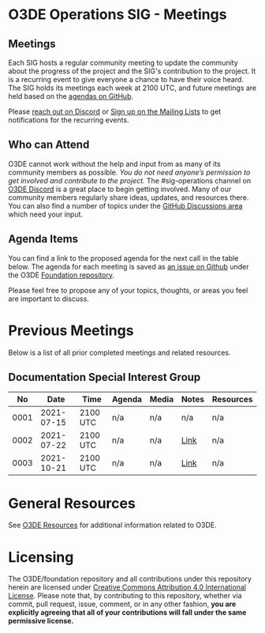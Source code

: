 # O3DE Operations SIG - Meetings

## Meetings

Each SIG hosts a regular community meeting to update the community about the progress of the project and the SIG's contribution to the project. It is a recurring event to give everyone a chance to have their voice heard. The SIG holds its meetings each week at 2100 UTC, and future meetings are held based on the [agendas on GitHub](https://github.com/o3de/sig-operations/issues?q=is%3Aopen+label%3Asig%2Fbuild+label%3Amtg-agenda+).

Please [reach out on Discord](https://discord.gg/79NRgDuhT4) or [Sign up on the Mailing Lists](https://lists.o3de.org/groups) to get notifications for the recurring events.

## Who can Attend

O3DE cannot work without the help and input from as many of its community members as possible. *You do not need anyone’s permission to get involved and contribute to the project.* The #sig-operations channel on [O3DE Discord](https://discord.gg/FbbjuFrEB5) is a great place to begin getting involved. Many of our community members regularly share ideas, updates, and resources there. You can also find a number of topics under the [GitHub Discussions area](https://github.com/o3de/sig-operations/discussions) which need your input.

## Agenda Items

You can find a link to the proposed agenda for the next call in the table below. The agenda for each meeting is saved as [an issue on Github](https://github.com/o3de/sig-operations/issues?q=is%3Aopen+label%3Asig%2Fbuild+label%3Amtg-agenda+) under the O3DE [Foundation repository](https://github.com/o3de/sig-operations).

Please feel free to propose any of your topics, thoughts, or areas you feel are important to discuss.

# Previous Meetings

Below is a list of all prior completed meetings and related resources.

## Documentation Special Interest Group

| No   | Date       | Time | Agenda  | Media | Notes | Resources |
| ---- | ---------- | ---- | ------- | ----- | ----- | ---- |
| 0001 | 2021-07-15 | 2100 UTC | n/a | n/a | n/a | n/a |
| 0002 | 2021-07-22 | 2100 UTC | n/a | n/a | [Link](notes/sig-operations-20210722.md) | n/a |
| 0003 | 2021-10-21 | 2100 UTC | n/a | n/a | [Link](notes/sig-operations-20211021.md) | n/a |

# General Resources

See [O3DE Resources](https://o3de.github.io/o3de/foundation) for additional information related to O3DE.

# Licensing

The O3DE/foundation repository and all contributions under this repository herein are licensed under [Creative Commons Attribution 4.0 International License](http://creativecommons.org/licenses/by/4.0/). Please note that, by contributing to this repository, whether via commit, pull request, issue, comment, or in any other fashion, **you are explicitly agreeing that all of your contributions will fall under the same permissive license.**
